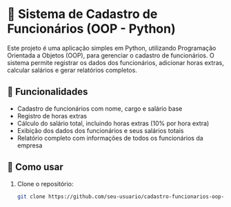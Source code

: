 # 💼 Sistema de Cadastro de Funcionários (OOP - Python)

Este projeto é uma aplicação simples em Python, utilizando Programação Orientada a Objetos (OOP), para gerenciar o cadastro de funcionários. O sistema permite registrar os dados dos funcionários, adicionar horas extras, calcular salários e gerar relatórios completos.

## 📄 Funcionalidades

- Cadastro de funcionários com nome, cargo e salário base
- Registro de horas extras
- Cálculo do salário total, incluindo horas extras (10% por hora extra)
- Exibição dos dados dos funcionários e seus salários totais
- Relatório completo com informações de todos os funcionários da empresa

## 🚀 Como usar

1. Clone o repositório:
   ```bash
   git clone https://github.com/seu-usuario/cadastro-funcionarios-oop-python.git
